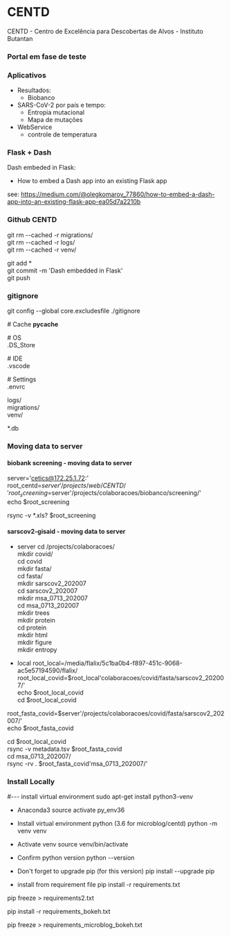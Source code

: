 # CENTD
CENTD - Centro de Excelência para Descobertas de Alvos  - Instituto Butantan

### Portal em fase de teste

### Aplicativos

  - Resultados:
    - Biobanco
  - SARS-CoV-2 por país e tempo:
    - Entropia mutacional
    - Mapa de mutações
  - WebService
    - controle de temperatura


### Flask + Dash

Dash embeded in Flask:  
  - How to embed a Dash app into an existing Flask app

see: https://medium.com/@olegkomarov_77860/how-to-embed-a-dash-app-into-an-existing-flask-app-ea05d7a2210b


### Github CENTD

git rm --cached -r migrations/  
git rm --cached -r logs/  
git rm --cached -r venv/  

git add *  
git commit -m 'Dash embedded in Flask'  
git push  

### gitignore

git config --global core.excludesfile ./gitignore  

\# Cache
__pycache__

\# OS  
.DS_Store  

\# IDE  
.vscode  

\# Settings  
.envrc  

logs/  
migrations/  
venv/  

\*.db  

### Moving data to server

#### biobank screening - moving data to server

server='cetics@172.25.1.72:'  
root_centd=$server'/projects/web/CENTD/'  
root_screening=$server'/projects/colaboracoes/biobanco/screening/'  
echo $root_screening  

rsync -v \*.xls? $root_screening  

#### sarscov2-gisaid - moving data to server

  - server
cd /projects/colaboracoes/  
mkdir covid/  
cd covid  
mkdir fasta/  
cd fasta/  
mkdir sarscov2_202007  
cd sarscov2_202007  
mkdir msa_0713_202007  
cd msa_0713_202007  
mkdir trees  
mkdir protein  
cd protein  
mkdir html  
mkdir figure  
mkdir entropy  

  - local
root_local=/media/flalix/5c1ba0b4-f897-451c-9068-ac5e57194590/flalix/  
root_local_covid=$root_local'colaboracoes/covid/fasta/sarscov2_202007/'  
echo $root_local_covid  
cd  $root_local_covid  

root_fasta_covid=$server'/projects/colaboracoes/covid/fasta/sarscov2_202007/'  
echo $root_fasta_covid  

cd  $root_local_covid  
rsync -v metadata.tsv $root_fasta_covid  
cd msa_0713_202007/  
rsync -rv . $root_fasta_covid'msa_0713_202007/'  



### Install Locally

#--- install virtual environment
sudo apt-get install python3-venv

  - Anaconda3
source activate py_env36

  - Install virtual environment python (3.6 for microblog/centd)
python -m venv venv

  - Activate venv
source venv/bin/activate

   - Confirm python version
python --version

   - Don't forget to upgrade pip (for this version)
pip install --upgrade pip

   - install from requirement file
pip install -r requirements.txt   

pip freeze > requirements2.txt  

pip install -r requirements_bokeh.txt

pip freeze > requirements_microblog_bokeh.txt
